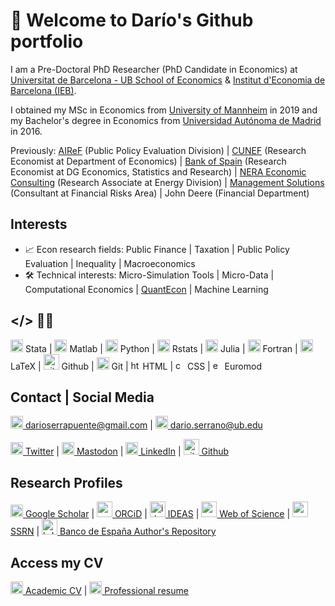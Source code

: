 # 👋 Welcome to Darío's Github portfolio

I am a Pre-Doctoral PhD Researcher (PhD Candidate in Economics) at [Universitat de Barcelona - UB School of Economics](https://www.ub.edu/school-economics/phd_students/serrano-puente-dario/) & [Institut d'Economia de Barcelona (IEB)](https://ieb.ub.edu/en/researcher/serrano-puente-dario/).

I obtained my MSc in Economics from [University of Mannheim](https://www.vwl.uni-mannheim.de/en/) in 2019 and my Bachelor's degree in Economics from [Universidad Autónoma de Madrid](https://www.uam.es/Economicas/Home.htm?language=en) in 2016.

Previously: [AIReF](https://www.airef.es/es/) (Public Policy Evaluation Division) |  [CUNEF](https://www.cunef.edu/) (Research Economist at Department of Economics) | [Bank of Spain](https://www.bde.es/bde/en/) (Research Economist at DG Economics, Statistics and Research) | [NERA Economic Consulting](https://www.nera.com/practice-areas/energy.html#tab-4) (Research Associate at Energy Division) | [Management Solutions](https://www.managementsolutions.com/en) (Consultant at Financial Risks Area) | John Deere (Financial Department)

## Interests

- 📈 Econ research fields: Public Finance | Taxation | Public Policy Evaluation | Inequality | Macroeconomics
- 🛠️ Technical interests: Micro-Simulation Tools | Micro-Data | Computational Economics | [QuantEcon](https://quantecon.org/) | Machine Learning

## </> 👨‍💻

<img src="./serranopuente.github.io/assets/icon/stata.ico" width="20"> Stata | <img src="./assets/icon/matlab.ico" alt="matlab icon" width="20"> Matlab | <img src="./assets/icon/python.ico" alt="python icon" width="20"> Python | <img src="serranopuente.github.io/assets/icon/r.ico" alt="r icon" width="20"> Rstats | <img src="./assets/icon/julia.ico" alt="julia icon" width="20"> Julia | <img src="./assets/icon/fortran.ico" alt="fortran icon" width="20"> Fortran | <img src="./assets/icon/latex.ico" alt="latex icon" width="20"> LaTeX | <img src="./assets/icon/github2.ico" alt="github2 icon" width="25"> Github | <img src="./assets/icon/git.ico" alt="git icon" width="20"> Git | <img src="./assets/icon/html.ico" alt="html icon" width="15"> HTML | <img src="./assets/icon/css.ico" alt="css icon" width="15"> CSS | <img src="./assets/icon/euromod.ico" alt="euromod icon" width="15"> Euromod 

## Contact | Social Media

[<img src="./assets/icon/email.ico" alt="email icon" width="20"> darioserrapuente@gmail.com](mailto:darioserrapuente@gmail.com) | [<img src="./assets/icon/email.ico" alt="email icon" width="20"> dario.serrano@ub.edu](mailto:dario.serrano@ub.edu)

[<img src="./assets/icon/twitter.ico" alt="twitter icon" width="20"> Twitter](https://twitter.com/darioserranopue) | [<img src="./assets/icon/mastodon.ico" alt="mastodon icon" width="20"> Mastodon](https://econtwitter.net/@serranopuente) | [<img src="./assets/icon/linkedin.ico" alt="linkedin icon" width="20"> LinkedIn](https://www.linkedin.com/in/serranopuente/) | [<img src="./assets/icon/github.ico" alt="github icon" width="25"> Github](https://github.com/serranopuente)



## Research Profiles

[<img src="./assets/icon/scholar.ico" alt="scholar icon" width="20"> Google Scholar](https://scholar.google.es/citations?user=dKncLyQAAAAJ&hl=es) | [<img src="./assets/icon/orcid.ico" alt="orcid icon" width="25"> ORCiD](https://orcid.org/0000-0002-5943-3332) | [<img src="./assets/icon/ideas.ico" alt="ideas icon" width="25"> IDEAS](https://ideas.repec.org/f/pse707.html) | [<img src="./assets/icon/webofscience.ico" alt="webofscience icon" width="25"> Web of Science](https://www.webofscience.com/wos/author/record/2296848) | [<img src="./assets/icon/ssrn.ico" alt="ssrn icon" width="25"> SSRN](https://papers.ssrn.com/sol3/cf_dev/AbsByAuth.cfm?per_id=4360579) | [<img src="./assets/icon/bde.ico" alt="bde icon" width="25"> Banco de España Author's Repository](https://repositorio.bde.es/browse?type=author&value=Serrano+Puente%2C+Dar%C3%ADo)


## Access my CV

[<img src="./assets/icon/cv.ico" alt="cv icon" width="20"> Academic CV](https://drive.google.com/file/d/1C3yProBeiMkL-GZnW19uBOALO9yyY0CC/view) | [<img src="./assets/icon/resume.ico" alt="resume icon" width="20"> Professional resume](https://drive.google.com/file/d/1Ppcxm6zbbIvxjY-hUxClOITwYGsG3i4p/view)
